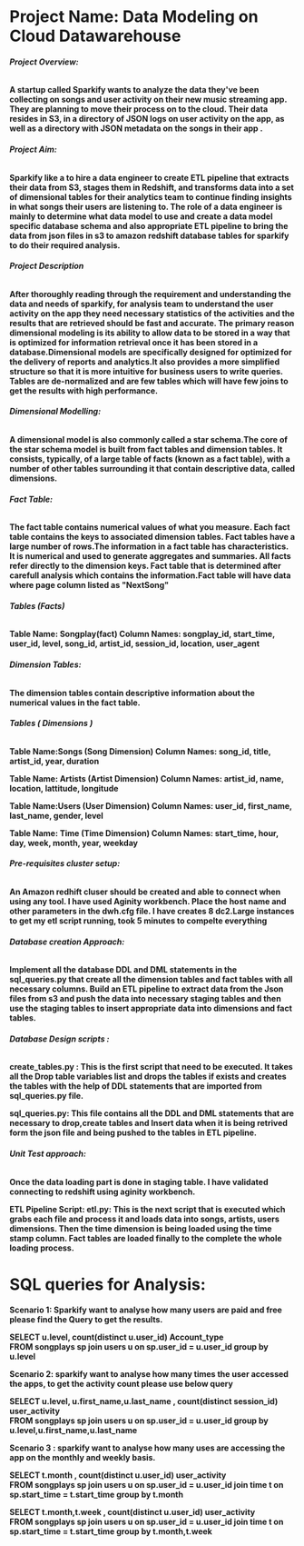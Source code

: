 
# Project Name: Data Modeling on Cloud Datawarehouse

###### <strong> Project Overview: <strong>
A startup called Sparkify wants to analyze the data they've been collecting on songs and user activity on their new music streaming app. They are planning to move their process on to the cloud. Their data resides in S3, in a directory of JSON logs on user activity on the app, as well as a directory with JSON metadata on the songs in their app . 

###### <strong> Project Aim: <strong>
Sparkify like a to hire a data engineer to create ETL pipeline that extracts their data from S3, stages them in Redshift, and transforms data into a set of dimensional tables for their analytics team to continue finding insights in what songs their users are listening to. The role of a data engineer is mainly to determine what data model to use and create a data model specific database schema and also appropriate ETL pipeline to bring the data from json files in s3 to amazon redshift database tables for sparkify to do their required analysis. 

###### <strong> Project Description
After thoroughly reading through the requirement and understanding the data and needs of sparkify, for analysis team to understand the user activity on the app they need necessary statistics of the activities and the results that are retrieved should be fast and accurate. The primary reason dimensional modeling is its ability to allow data to be stored in a way that is optimized for information retrieval once it has been stored in a database.Dimensional models are specifically designed for optimized for the delivery of reports and analytics.It also provides a more simplified structure so that it is more intuitive for business users to write queries. Tables are de-normalized and are few tables which will have few joins to get the results with high performance. 

###### <strong> Dimensional Modelling: 
A dimensional model is also commonly called a star schema.The core of the star schema model is built from fact tables and dimension tables. It consists, typically, of a large table of facts (known as a fact table), with a number of other tables surrounding it that contain descriptive data, called dimensions. 

###### <strong> Fact Table: 
The fact table contains numerical values of what you measure. Each fact table contains the keys to associated dimension tables. Fact tables have a large number of rows.The information in a fact table has characteristics. It is numerical and used to generate aggregates and summaries. All facts refer directly to the dimension keys. Fact table that is determined after carefull analysis which contains the information.Fact table will have data where page column listed as "NextSong" 

###### <strong> Tables (Facts)
Table Name: Songplay(fact)
Column Names: songplay_id, start_time, user_id, level, song_id, artist_id, session_id, location, user_agent


###### <strong> Dimension Tables: 
The dimension tables contain descriptive information about the numerical values in the fact table. 

###### <strong> Tables ( Dimensions )

Table Name:Songs (Song Dimension)
Column Names: song_id, title, artist_id, year, duration

Table Name: Artists (Artist Dimension)
Column Names: artist_id, name, location, lattitude, longitude

Table Name:Users (User Dimension)
Column Names: user_id, first_name, last_name, gender, level

Table Name: Time (Time Dimension)
Column Names: start_time, hour, day, week, month, year, weekday


###### <strong> Pre-requisites cluster setup:
An Amazon redhift cluser should be created and able to connect when using any tool. I have used Aginity workbench. Place the host name and other parameters in the dwh.cfg file. 
I have creates 8 dc2.Large instances to get my etl script running, took 5 minutes to compelte everything 

    
###### <strong> Database creation Approach: 
Implement all the database DDL and DML statements in the sql_queries.py that create all the dimension tables and fact tables with all necessary columns. Build an ETL pipeline to extract data from the Json files from s3 and  push the data into necessary staging tables and then use the staging tables to insert appropriate data into dimensions and fact tables. 

 
###### <strong> Database Design scripts : 
create_tables.py : This is the first script that need to be executed. It takes all the Drop table variables list and drops the tables if exists and creates the tables with the help of DDL statements that are imported from sql_queries.py file. 

sql_queries.py: This file contains all the DDL and DML statements that are necessary to drop,create tables and Insert data when it is being retrived form the json file and being pushed to the tables in ETL pipeline.

###### <strong> Unit Test approach: 
Once the data loading part is done in staging table. I have validated connecting to redshift using aginity workbench. 

ETL Pipeline Script:
etl.py: This is the next script that is executed which grabs each file and process it and loads data into songs, artists, users dimensions. Then the time dimension is being loaded using the time stamp column. Fact tables are loaded finally to the complete the whole loading process.

# SQL queries for Analysis: 

Scenario 1: Sparkify want to analyse how many users are paid and free please find the Query to get the results. 

SELECT u.level, count(distinct u.user_id) Account_type  
FROM songplays sp join users u on sp.user_id = u.user_id 
group by u.level

Scenario 2: sparkify want to analyse how many times the user accessed the apps, to get the activity count please use below query

SELECT u.level, u.first_name,u.last_name , count(distinct session_id) user_activity  
FROM songplays sp join users u on sp.user_id = u.user_id 
group by u.level,u.first_name,u.last_name

Scenario 3 : sparkify want to analyse how many uses are accessing the app on the monthly and weekly basis. 

SELECT t.month , count(distinct u.user_id) user_activity  
FROM songplays sp join users u on sp.user_id = u.user_id  join time t on sp.start_time = t.start_time 
group by t.month


SELECT t.month,t.week , count(distinct u.user_id) user_activity  
FROM songplays sp join users u on sp.user_id = u.user_id  join time t on sp.start_time = t.start_time 
group by t.month,t.week





